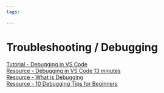 ```yaml
---
tags:

---
```

# Troubleshooting / Debugging

[Tutorial - Debugging in VS Code](https://code.visualstudio.com/docs/editor/debugging)  
[Resource - Debugging in VS Code 13 minutes](https://code.visualstudio.com/docs/introvideos/debugging)  
[Resource - What is Debugging](https://www.freecodecamp.org/news/what-is-debugging-how-to-debug-code/)  
[Resource - 10 Debugging Tips for Beginners](https://blog.hartleybrody.com/debugging-code-beginner/)  
